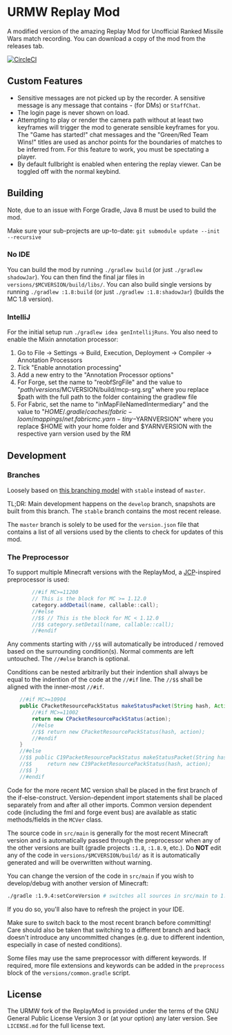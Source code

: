 # URMW Replay Mod
A modified version of the amazing Replay Mod for Unofficial Ranked Missile Wars match recording.
You can download a copy of the mod from the releases tab.

[![CircleCI](https://circleci.com/gh/LlewVallis/UrmwReplayMod.svg?style=svg)](https://circleci.com/gh/LlewVallis/UrmwReplayMod)

## Custom Features
* Sensitive messages are not picked up by the recorder. A sensitive message is any message that contains `➛` (for DMs) or `StaffChat`.
* The login page is never shown on load.
* Attempting to play or render the camera path without at least two keyframes will trigger the mod to generate sensible keyframes for you.
  The "Game has started!" chat messages and the "Green/Red Team Wins!" titles are used as anchor points for the boundaries of matches to be inferred from.
  For this feature to work, you must be spectating a player.
* By default fullbright is enabled when entering the replay viewer.
  Can be toggled off with the normal keybind.

## Building
Note, due to an issue with Forge Gradle, Java 8 must be used to build the mod.

Make sure your sub-projects are up-to-date: `git submodule update --init --recursive`

### No IDE
You can build the mod by running `./gradlew build` (or just `./gradlew shadowJar`). You can then find the final jar files in `versions/$MCVERSION/build/libs/`.
You can also build single versions by running `./gradlew :1.8:build` (or just `./gradlew :1.8:shadowJar`) (builds the MC 1.8 version).

### IntelliJ
For the initial setup run `./gradlew idea genIntellijRuns`.
You also need to enable the Mixin annotation processor:
1. Go to File -> Settings -> Build, Execution, Deployment -> Compiler -> Annotation Processors
2. Tick "Enable annotation processing"
3. Add a new entry to the "Annotation Processor options"
4. For Forge, set the name to "reobfSrgFile" and the value to "$path/versions/$MCVERSION/build/mcp-srg.srg" where you replace $path with the full 
path to the folder containing the gradlew file
4. For Fabric, set the name to "inMapFileNamedIntermediary" and the value to "$HOME/.gradle/caches/fabric-loom/mappings/net.fabricmc.yarn-tiny-$YARNVERSION" where you replace $HOME with your home folder and $YARNVERSION with the respective yarn version used by the RM

## Development
### Branches
Loosely based on [this branching model](http://nvie.com/posts/a-successful-git-branching-model/) with `stable` instead of `master`.

TL;DR:
Main development happens on the `develop` branch, snapshots are built from this branch.
The `stable` branch contains the most recent release.

The `master` branch is solely to be used for the `version.json` file that contains a list of all versions
used by the clients to check for updates of this mod.

### The Preprocessor
To support multiple Minecraft versions with the ReplayMod, a [JCP](https://github.com/raydac/java-comment-preprocessor)-inspired preprocessor is used:
```java
        //#if MC>=11200
        // This is the block for MC >= 1.12.0
        category.addDetail(name, callable::call);
        //#else
        //$$ // This is the block for MC < 1.12.0
        //$$ category.setDetail(name, callable::call);
        //#endif
```
Any comments starting with `//$$` will automatically be introduced / removed based on the surrounding condition(s).
Normal comments are left untouched. The `//#else` branch is optional.

Conditions can be nested arbitrarily but their indention shall always be equal to the indention of the code at the `//#if` line.
The `//$$` shall be aligned with the inner-most `//#if`.
```java
    //#if MC>=10904
    public CPacketResourcePackStatus makeStatusPacket(String hash, Action action) {
        //#if MC>=11002
        return new CPacketResourcePackStatus(action);
        //#else
        //$$ return new CPacketResourcePackStatus(hash, action);
        //#endif
    }
    //#else
    //$$ public C19PacketResourcePackStatus makeStatusPacket(String hash, Action action) {
    //$$     return new C19PacketResourcePackStatus(hash, action);
    //$$ }
    //#endif
```
Code for the more recent MC version shall be placed in the first branch of the if-else-construct.
Version-dependent import statements shall be placed separately from and after all other imports.
Common version dependent code (including the fml and forge event bus) are available as static methods/fields in the `MCVer` class.

The source code in `src/main` is generally for the most recent Minecraft version and is automatically passed through the
preprocessor when any of the other versions are built (gradle projects `:1.8`, `:1.8.9`, etc.).
Do **NOT** edit any of the code in `versions/$MCVERSION/build/` as it is automatically generated and will be overwritten without warning.

You can change the version of the code in `src/main` if you wish to develop/debug with another version of Minecraft:
```bash
./gradle :1.9.4:setCoreVersion # switches all sources in src/main to 1.9.4
```
If you do so, you'll also have to refresh the project in your IDE.

Make sure to switch back to the most recent branch before committing!
Care should also be taken that switching to a different branch and back doesn't introduce any uncommitted changes (e.g. due to different indention, especially in case of nested conditions).

Some files may use the same preprocessor with different keywords.
If required, more file extensions and keywords can be added in the `preprocess` block of the `versions/common.gradle` script.

## License
The URMW fork of the ReplayMod is provided under the terms of the GNU General Public License Version 3 or (at your option) any later version.
See `LICENSE.md` for the full license text.
